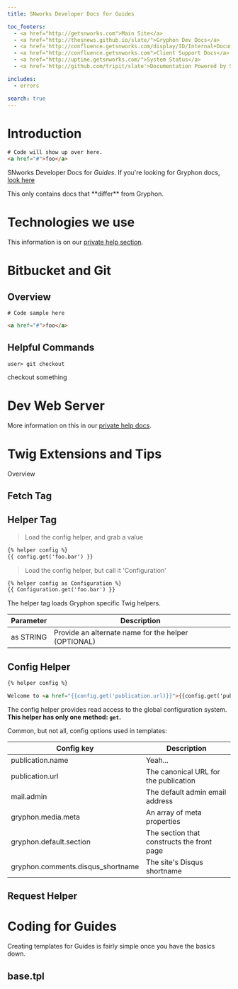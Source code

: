 ```yaml
---
title: SNworks Developer Docs for Guides

toc_footers:
  - <a href="http://getsnworks.com">Main Site</a>
  - <a href="http://thesnews.github.io/slate/">Gryphon Dev Docs</a>
  - <a href='http://confluence.getsnworks.com/display/ID/Internal+Documentation+Home'>SNworks Internal Docs</a>
  - <a href="http://confluence.getsnworks.com">Client Support Docs</a>
  - <a href="http://uptime.getsnworks.com/">System Status</a>
  - <a href='http://github.com/tripit/slate'>Documentation Powered by Slate</a>

includes:
  - errors

search: true
---
```


# Introduction

```html
# Code will show up over here.
<a href="#">foo</a>
```

SNworks Developer Docs for *Guides*. If you're looking for Gryphon docs, <a href="http://thesnews.github.io/slate/">look here</a>

<aside class="notice">This only contains docs that **differ** from Gryphon.</aside>


#  Technologies we use

This information is on our <a href="http://confluence.getsnworks.com/display/ID/Documentation+Index">private help section</a>.


# Bitbucket and Git
## Overview

```shell
# Code sample here
```

```html
<a href="#">foo</a>
```

## Helpful Commands

```shell
user> git checkout
```
checkout something

# Dev Web Server

More information on this in our <a href="#">private help docs</a>.

# Twig Extensions and Tips

Overview

## Fetch Tag

## Helper Tag

> Load the config helper, and grab a value

```html
{% helper config %}
{{ config.get('foo.bar') }}
```

> Load the config helper, but call it 'Configuration'

```html
{% helper config as Configuration %}
{{ Configuration.get('foo.bar') }}
```

The helper tag loads Gryphon specific Twig helpers.

Parameter | Description
--------- | -----------
as STRING | Provide an alternate name for the helper (OPTIONAL)

## Config Helper

```html
{% helper config %}

Welcome to <a href="{{config.get('publication.url)}}">{{config.get('publication.name')}}</a>
```

The config helper provides read access to the global configuration system. **This helper has only one method: `get`.**

Common, but not all, config options used in templates:

Config key | Description
---------- | -----------
publication.name | Yeah...
publication.url | The canonical URL for the publication
mail.admin | The default admin email address
gryphon.media.meta | An array of meta properties
gryphon.default.section | The section that constructs the front page
gryphon.comments.disqus_shortname | The site's Disqus shortname

## Request Helper

# Coding for Guides

Creating templates for Guides is fairly simple once you have the basics down.

## base.tpl

<!-- # Authentication

> To authorize, use this code:

```ruby
require 'kittn'

api = Kittn::APIClient.authorize!('meowmeowmeow')
```

```python
import 'kittn'

api = Kittn.authorize('meowmeowmeow')
```

```code
# With code, you can just pass the correct header with each request
curl "api_endpoint_here"
  -H "Authorization: meowmeowmeow"
```

> Make sure to replace `meowmeowmeow` with your API key.

Kittn uses API keys to allow access to the API. You can register a new Kittn API key at our [developer portal](http://example.com/developers).

Kittn expects for the API key to be included in all API requests to the server in a header that looks like the following:

`Authorization: meowmeowmeow`

<aside class="notice">
You must replace `meowmeowmeow` with your personal API key.
</aside>

# Kittens

## Get All Kittens

```ruby
require 'kittn'

api = Kittn::APIClient.authorize!('meowmeowmeow')
api.kittens.get
```

```python
import 'kittn'

api = Kittn.authorize('meowmeowmeow')
api.kittens.get()
```

```code
curl "http://example.com/api/kittens"
  -H "Authorization: meowmeowmeow"
```

> The above command returns JSON structured like this:

```json
[
  {
    "id": 1,
    "name": "Fluffums",
    "breed": "calico",
    "fluffiness": 6,
    "cuteness": 7
  },
  {
    "id": 2,
    "name": "Isis",
    "breed": "unknown",
    "fluffiness": 5,
    "cuteness": 10
  }
]
```

This endpoint retrieves all kittens.

### HTTP Request

`GET http://example.com/kittens`

### Query Parameters

Parameter | Default | Description
--------- | ------- | -----------
include_cats | false | If set to true, the result will also include cats.
available | true | If set to false, the result will include kittens that have already been adopted.

<aside class="success">
Remember — a happy kitten is an authenticated kitten!
</aside>

## Get a Specific Kitten

```ruby
require 'kittn'

api = Kittn::APIClient.authorize!('meowmeowmeow')
api.kittens.get(2)
```

```python
import 'kittn'

api = Kittn.authorize('meowmeowmeow')
api.kittens.get(2)
```

```code
curl "http://example.com/api/kittens/3"
  -H "Authorization: meowmeowmeow"
```

> The above command returns JSON structured like this:

```json
{
  "id": 2,
  "name": "Isis",
  "breed": "unknown",
  "fluffiness": 5,
  "cuteness": 10
}
```

This endpoint retrieves a specific kitten.

<aside class="warning">If you're not using an administrator API key, note that some kittens will return 403 Forbidden if they are hidden for admins only.</aside>

### HTTP Request

`GET http://example.com/kittens/<ID>`

### URL Parameters

Parameter | Description
--------- | -----------
ID | The ID of the cat to retrieve -->

